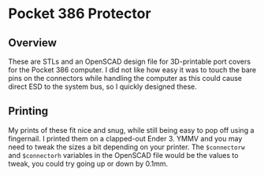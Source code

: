 Pocket 386 Protector
========
## Overview
These are STLs and an OpenSCAD design file for 3D-printable port covers for the Pocket 386 computer. I did not like how easy it was to touch the bare pins on the connectors while handling the computer as this could cause direct ESD to the system bus, so I quickly designed these.

## Printing
My prints of these fit nice and snug, while still being easy to pop off using a fingernail. I printed them on a clapped-out Ender 3. YMMV and you may need to tweak the sizes a bit depending on your printer. The `$connectorw` and `$connectorh` variables in the OpenSCAD file would be the values to tweak, you could try going up or down by 0.1mm.
